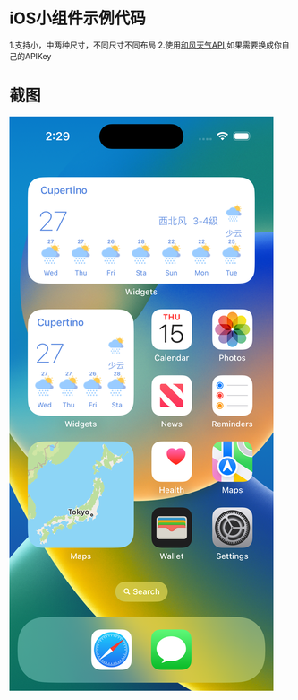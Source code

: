 # iOS小组件示例代码
1.支持小，中两种尺寸，不同尺寸不同布局
2.使用[和风天气API](https://dev.qweather.com/docs/api/),如果需要换成你自己的APIKey
# 截图
![Cow3](https://github.com/simonhulu/widgets/blob/main/Simulator%20Screenshot%20-%20iPhone%2014%20Pro.png 'Cow3')